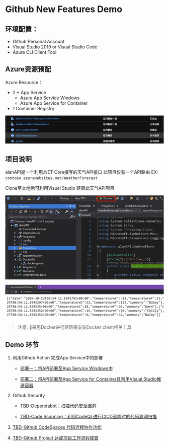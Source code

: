 # Github New Features Demo

## 环境配置：

- Github Personal Account
- Visual Studio 2019 or Visual Studio Code
- Azure CLI Client Tool

## Azure资源预配

Azure Resource：
-	2 * App Service
    - Azure App Service Windows
    - Azure App Service for Container
-	1 Container Registry

![](README/2020-10-22-16-34-13.png)

## 项目说明
alanAPI是一个利用.NET Core撰写的天气API接口
此项目仅有一个API路由
EX: `contoso.azurewebsites.net/WeatherForecast`

Clone至本地后可利用Visual Studio 建置此天气API项目

![](Demo1/2020-10-22-16-53-21.png)

![](Demo1/2020-10-22-16-54-45.png)

> 注意: 采用Docker进行建置需安装Docker client相关工具

## Demo 环节

 1. 利用Github Action 完成App Service中的部署

    - [部署一：将API部署至App Service Windows中](https://github.com/08Alan/GithubActionDemo/blob/master/Demo1-1.md)

    - [部署二：将API部署至App Service for Container且利用Visual Studio推送容器](https://github.com/08Alan/GithubActionDemo/blob/master/Demo1-2.md)

 2. Github Security

    - [TBD-Dependabot：扫描代码安全漏洞](https://github.com/08Alan/GithubActionDemo/projects/1)

    - [TBD-Code Scanning：利用CodeQL进行CICD流程时的代码漏洞扫描](https://github.com/08Alan/GithubActionDemo/projects/1)

 3. [TBD-Github CodeSpaces 代码远程协作功能](https://github.com/08Alan/GithubActionDemo/projects/1)

 4. [TBD-Github Project 达成项目工作流程控管](https://github.com/08Alan/GithubActionDemo/projects/1)
